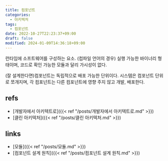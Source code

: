 ```yaml
---
title: 컴포넌트
categories:
  - 아키텍처
tags:
  - 컴포넌트
date: 2022-10-27T22:23:37+09:00
draft: false
modified: 2024-01-09T14:36:18+09:00
---
```

런타임에 소프트웨어를 구성하는 요소. (컴파일 언어의 경우) 실행 가능한 바이너리 형태이며, 코드로 확인 가능한 모듈과 달리 가시성이 없다.

(잘 설계한다면)컴포넌트는 독립적으로 배포 가능한 단위이다. 시스템은 컴포넌트 단위로 쪼개지며, 각 컴포넌트는 다른 컴포넌트에 영향 주지 않고 개발, 배포한다. 



## refs
- [개발자에서 아키텍트로]({{< ref "/posts/개발자에서 아키텍트로.md" >}})
- [클린 아키텍처]({{< ref "/posts/클린 아키텍처.md" >}})


## links
- [모듈]({{< ref "/posts/모듈.md" >}})
- [컴포넌트 설계 원칙]({{< ref "/posts/컴포넌트 설계 원칙.md" >}})
